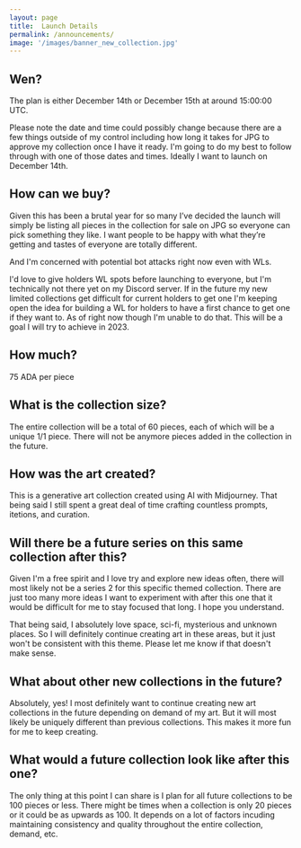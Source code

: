 ```yaml
---
layout: page
title:  Launch Details
permalink: /announcements/
image: '/images/banner_new_collection.jpg'
---
```


## Wen?
The plan is either December 14th or December 15th at around 15:00:00 UTC. 

Please note the date and time could possibly change because there are a few things outside of my control including how long it takes for JPG to approve my collection once I have it ready. I'm going to do my best to follow through with one of those dates and times. Ideally I want to launch on December 14th. 

## How can we buy? 
Given this has been a brutal year for so many I’ve decided the launch will simply be listing all pieces in the collection for sale on JPG so everyone can pick something they like. I want people to be happy with what they’re getting and tastes of everyone are totally different.

And I'm concerned with potential bot attacks right now even with WLs. 

I'd love to give holders WL spots before launching to everyone, but I'm technically not there yet on my Discord server. If in the future my new limited collections get difficult for current holders to get one I'm keeping open the idea for building a WL for holders to have a first chance to get one if they want to. As of right now though I'm unable to do that. This will be a goal I will try to achieve in 2023. 

## How much? 
75 ADA per piece

## What is the collection size?
The entire collection will be a total of 60 pieces, each of which will be a unique 1/1 piece. There will not be anymore pieces added in the collection in the future. 

## How was the art created?
This is a generative art collection created using AI with Midjourney. That being said I still spent a great deal of time crafting countless prompts, itetions, and curation. 

## Will there be a future series on this same collection after this? 
Given I'm a free spirit and I love try and explore new ideas often, there will most likely not be a series 2 for this specific themed collection. There are just too many more ideas I want to experiment with after this one that it would be difficult for me to stay focused that long. I hope you understand.

That being said, I absolutely love space, sci-fi, mysterious and unknown places. So I will definitely continue creating art in these areas, but it just won't be consistent with this theme. Please let me know if that doesn't make sense. 

## What about other new collections in the future?
Absolutely, yes! I most definitely want to continue creating new art collections in the future depending on demand of my art. But it will most likely be uniquely different than previous collections. This makes it more fun for me to keep creating. 

## What would a future collection look like after this one?
The only thing at this point I can share is I plan for all future collections to be 100 pieces or less. There might be times when a collection is only 20 pieces or it could be as upwards as 100. It depends on a lot of factors incuding maintaining consistency and quality throughout the entire collection, demand, etc. 







